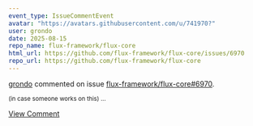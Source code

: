 ```yaml
---
event_type: IssueCommentEvent
avatar: "https://avatars.githubusercontent.com/u/741970?"
user: grondo
date: 2025-08-15
repo_name: flux-framework/flux-core
html_url: https://github.com/flux-framework/flux-core/issues/6970
repo_url: https://github.com/flux-framework/flux-core
---
```


<a href='https://github.com/grondo' target='_blank'>grondo</a> commented on issue <a href='https://github.com/flux-framework/flux-core/issues/6970' target='_blank'>flux-framework/flux-core#6970</a>.

<small>(in case someone works on this) ...</small>

<a href='https://github.com/flux-framework/flux-core/issues/6970' target='_blank'>View Comment</a>